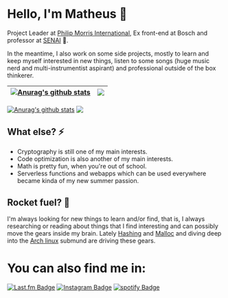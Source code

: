 # Hello, I'm Matheus 👋

Project Leader at [Philip Morris International](https://www.pmi.com/), Ex front-end at Bosch and professor at [SENAI](https://www.portaldaindustria.com.br/senai/) 🌁.

In the meantime, I also work on some side projects, mostly to learn and keep myself interested in new things, listen to some songs (huge music nerd and multi-instrumentist aspirant) and professional outside of the box thinkerer.

| <a href="https://github.com/matheusdmm/github-readme-stats"><img align="center" src="https://github-readme-stats.vercel.app/api?username=matheusdmm&show_icons=true&include_all_commits=true&theme=buefy&hide_border=true" alt="Anurag's github stats" /></a> | <a href="https://github.com/matheusdmm/github-readme-stats"><img align="center" src="https://github-readme-stats.vercel.app/api/top-langs/?username=matheusdmm&layout=compact&langs_count=8&theme=buefy&hide_border=true" /></a> |
| ------------------------------------------------------------------------------------------------------------------------------------------------------------------------------------------------------------------------------------------------------------- | -------------------------------------------------------------------------------------------------------------------------------------------------------------------------------------------------------------------------------- |

<a href="https://github.com/matheusdmm"><img align="center" src="https://komarev.com/ghpvc/?username=matheusdmm&logo=GitHub&label=github%20visits&color=336699&logoColor=white&style=flat-square" alt="Anurag's github stats" /></a> <a href="https://github.com/matheusdmm/matheusdmm/blob/main/resume.pdf"><img align="center" src="https://img.shields.io/badge/-My Resume 📄-2D4E00?style=flat-square" /></a>

## What else? ⚡️

- Cryptography is still one of my main interests.
- Code optimization is also another of my main interests.
- Math is pretty fun, when you're out of school.
- Serverless functions and webapps which can be used everywhere became kinda of my new summer passion.

## Rocket fuel? 🚀

I'm always looking for new things to learn and/or find, that is, I always researching or reading about things that I find interesting and can possibly move the gears inside my brain. Lately [Hashing](https://github.com/matheusdmm/Hashc) and [Malloc](https://github.com/matheusdmm/Malloc) and diving deep into the [Arch linux](https://archlinux.org) submund are driving these gears.

# You can also find me in:

[![Last.fm Badge](https://img.shields.io/badge/-matheusdmm-red?style=flat&logo=Last.fm&logoColor=white&link=https://www.last.fm/user/matheusdmm/)](https://www.last.fm/user/matheusdmm) [![Instagram Badge](https://img.shields.io/badge/-@mathcartney-brown?style=flat&logo=instagram&logoColor=white&link=https://instagram.com/mathcartney/)](https://instagram.com/mathcartney) [![spotify Badge](https://img.shields.io/badge/-@matheusdmm-green?style=flat&logo=spotify&logoColor=white&link=https://instagram.com/matheusdmm/)](https://open.spotify.com/user/matheusdmm?si=q60wFjSJRpKGznx514kNxQ)
